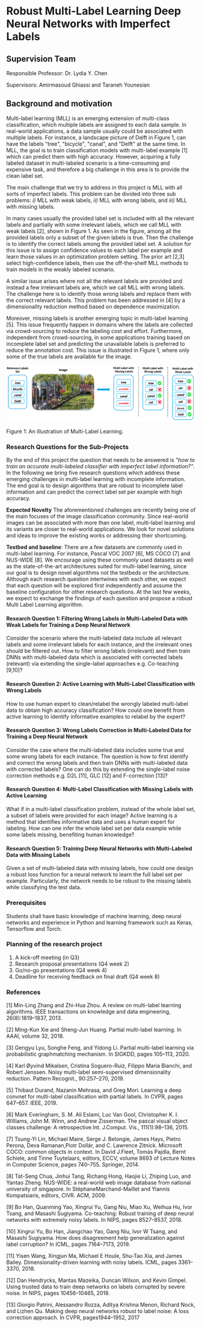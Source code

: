 # Robust Multi-Label Learning Deep Neural Networks with Imperfect Labels

## Supervision Team

Responsible Professor: Dr. Lydia Y. Chen

Supervisors: Amirmasoud Ghiassi and Taraneh Younesian

## Background and motivation

Multi-label learning (MLL) is an emerging extension of multi-class classification, which multiple labels are assigned to each data sample. In real-world applications, a data sample usually could be associated with multiple labels. For instance, a landscape picture of Delft in Figure 1, can have the labels "tree",  "bicycle", "canal", and "Delft" at the same time. In MLL, the goal is to train classification models with multi-label example [1] which can predict them with high accuracy. However, acquiring a fully labeled dataset in multi-labeled scenario is a time-consuming and expensive task, and therefore a big challenge in this area is to provide the clean label set. 

The main challenge that we try to address in this project is MLL with all sorts of imperfect labels. This problem can be divided into three sub problems: *i)* MLL with weak labels, *ii)* MLL with wrong labels, and *iii)* MLL with missing labels. 

In many cases usually the provided label set is included with all the relevant labels and partially with some irrelevant labels, which we call MLL with weak labels [2], shown in Figure 1. As seen in the figure, among all the provided labels only a subset of the given labels is true. Then the challenge is to identify the correct labels among the provided label set. A solution for this issue is to assign confidence values to each label per example and learn those values in an optimization problem setting. The prior art [2,3] select high-confidence labels, then use the off-the-shelf MLL methods to train models in the weakly labeled scenario. 

A similar issue arises where not all the relevant labels are provided and instead a few irrelevant labels are, which we call MLL with wrong labels. The challenge here is to identify those wrong labels and replace them with the correct relevant labels. This problem has been addressed in [4] by a dimensionality reduction method based on dependence maximization. 

Moreover, missing labels is another emerging topic in multi-label learning [5]. This issue frequently happen in domains where the labels are collected via crowd-sourcing to reduce the labeling cost and effort. Furthermore, independent from crowd-sourcing, in some applications training based on incomplete label set and predicting the unavailable labels is preferred to reduce the annotation cost. This issue is illustrated in Figure 1, where only some of the true labels are available for the image.

![mml](https://github.com/am94ghiassi/bachelor_project/blob/main/brpimg.png)

Figure 1: An illustration of Multi-Label Learning.


### Research Questions for the Sub-Projects

By the end of this project the question that needs to be answered is *"how to train an accurate multi-labeled classifier with imperfect label information?"*. In the following we bring five research questions which address these emerging challenges in multi-label learning with incomplete information. The end goal is to design algorithms that are robust to incomplete label information and can predict the correct label set per example with high accuracy.

**Expected Novelty** The aforementioned challenges are recently being one of the main focuses of the image classification community. Since real-world images can be associated with more than one label, multi-label learning and its variants are closer to real-world applications. We look for novel solutions and ideas to improve the existing works or addressing their shortcoming.  

**Testbed and baseline**: There are a few datasets are commonly used in multi-label learning. For instance, Pascal VOC 2007 [6], MS COCO [7] and NUS-WIDE [8]. We encourage using these commonly used datasets as well as the state-of-the-art architectures suited for multi-label learning, since our goal is to design novel algorithms not the testbeds or the architecture. Although each research question intertwines with each other, we expect that each question will be explored first independently and assume the baseline configuration for other research questions. At the last few weeks, we expect to exchange the findings of each question and propose a robust Multi Label Learning algorithm. 

#### Research Question 1: Filtering Wrong Labels in Multi-Labeled Data with Weak Labels for Training a Deep Neural Network
Consider the scenario where the multi-labeled data include all relevant labels and some irrelevant labels for each instance, and the irrelevant ones should be filtered out. How to filter wrong labels (irrelevant) and then train DNNs with multi-labeled data which is associated with corrected labels (relevant) via extending the single-label approaches e.g. Co-teaching [9,10]?

#### Research Question 2: Active Learning with Multi-Label Classification with Wrong Labels
How to use human expert to clean/relabel the wrongly labeled multi-label data to obtain high accuracy classification? How could one benefit from active learning to identify informative examples to relabel by the expert?

#### Research Question 3: Wrong Labels Correction in Multi-Labeled Data for Training a Deep Neural Network
Consider the case where the multi-labeled data includes some true and some wrong labels for each instance. The question is how to first identify and correct the wrong labels and then train DNNs with multi-labeled data with corrected labels? One can do this by extending the single-label noise correction methods e.g. D2L [11], GLC [12] and F-correction [13]?

#### Research Question 4: Multi-Label Classification with Missing Labels with Active Learning
What if in a multi-label classification problem, instead of the whole label set, a subset of labels were provided for each image? Active learning is a method that identifies informative data and uses a human expert for labeling. How can one infer the whole label set per data example while some labels missing, benefiting human knowledge?
#### Research Question 5: Training Deep Neural Networks with Multi-Labeled Data with Missing Labels
Given a set of multi-labeled data with missing labels, how could one design a robust loss function for a neural network to learn the full label set per example. Particularly, the network needs to be robust to the missing labels while classifying the test data.

### Prerequisites 
Students shall have basic knowledge of machine learning, deep neural networks and experience in Python and learning framework such as Keras, Tensorflow and Torch. 

### Planning of the research project
1. A kick-off meeting (in Q3)
2. Research proposal presentations (Q4 week 2)
3. Go/no-go presentations (Q4 week 4)
4. Deadline for receiving feedback on final draft (Q4 week 8)



### References

[1] Min-Ling Zhang and Zhi-Hua Zhou. A review on multi-label learning algorithms. IEEE transactions on knowledge and data engineering, 26(8):1819–1837, 2013.

[2] Ming-Kun Xie and Sheng-Jun Huang. Partial multi-label learning. In AAAI, volume 32, 2018.

[3] Gengyu Lyu, Songhe Feng, and Yidong Li. Partial multi-label learning via probabilistic graphmatching mechanism. In SIGKDD, pages 105–113, 2020.

[4] Karl Øyvind Mikalsen, Cristina Soguero-Ruíz, Filippo Maria Bianchi, and Robert Jenssen. Noisy multi-label semi-supervised dimensionality reduction. Pattern Recognit., 90:257–270, 2019.

[5] Thibaut Durand, Nazanin Mehrasa, and Greg Mori.  Learning a deep convnet for multi-label classification with partial labels. In CVPR, pages 647–657. IEEE, 2019.

[6] Mark Everingham, S. M. Ali Eslami, Luc Van Gool, Christopher K. I. Williams, John M. Winn, and Andrew Zisserman. The pascal visual object classes challenge: A retrospective.Int. J.Comput. Vis., 111(1):98–136, 2015.

[7] Tsung-Yi Lin, Michael Maire, Serge J. Belongie, James Hays, Pietro Perona, Deva Ramanan,Piotr Dollár, and C. Lawrence Zitnick. Microsoft COCO: common objects in context. In David J.Fleet, Tomás Pajdla, Bernt Schiele, and Tinne Tuytelaars, editors, ECCV, volume 8693 of Lecture Notes in Computer Science, pages 740–755. Springer, 2014.

[8] Tat-Seng Chua, Jinhui Tang, Richang Hong, Haojie Li, Zhiping Luo, and Yantao Zheng. NUS-WIDE: a real-world web image database from national university of singapore.  In StéphaneMarchand-Maillet and Yiannis Kompatsiaris, editors, CIVR. ACM, 2009.

[9] Bo Han, Quanming Yao, Xingrui Yu, Gang Niu, Miao Xu, Weihua Hu, Ivor Tsang, and Masashi Sugiyama. Co-teaching: Robust training of deep neural networks with extremely noisy labels. In NIPS, pages 8527–8537, 2018.

[10] Xingrui Yu, Bo Han, Jiangchao Yao, Gang Niu, Ivor W Tsang, and Masashi Sugiyama. How does disagreement help generalization against label corruption? In ICML, pages 7164–7173, 2019.

[11] Yisen Wang, Xingjun Ma, Michael E Houle, Shu-Tao Xia, and James Bailey. Dimensionality-driven learning with noisy labels. ICML, pages 3361–3370, 2018.

[12] Dan Hendrycks, Mantas Mazeika, Duncan Wilson, and Kevin Gimpel. Using trusted data to train deep networks on labels corrupted by severe noise. In NIPS, pages 10456–10465, 2018.

[13] Giorgio Patrini, Alessandro Rozza, Aditya Krishna Menon, Richard Nock, and Lizhen Qu. Making deep neural networks robust to label noise: A loss correction approach. In CVPR, pages1944–1952, 2017
